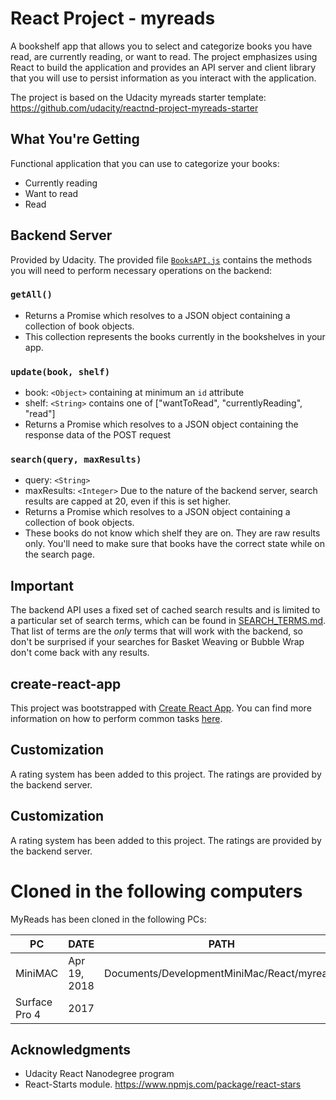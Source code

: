 # React Project - myreads
A bookshelf app that allows you to select and categorize books you have read, are currently reading, or want to read. The project emphasizes using React to build the application and provides an API server and client library that you will use to persist information as you interact with the application.

The project is based on the Udacity myreads starter template: https://github.com/udacity/reactnd-project-myreads-starter


## What You're Getting
Functional application that you can use to categorize your books:
* Currently reading
* Want to read
* Read

## Backend Server

Provided by Udacity. The provided file [`BooksAPI.js`](src/BooksAPI.js) contains the methods you will need to perform necessary operations on the backend:

### `getAll()`
* Returns a Promise which resolves to a JSON object containing a collection of book objects.
* This collection represents the books currently in the bookshelves in your app.

### `update(book, shelf)`
* book: `<Object>` containing at minimum an `id` attribute
* shelf: `<String>` contains one of ["wantToRead", "currentlyReading", "read"]  
* Returns a Promise which resolves to a JSON object containing the response data of the POST request

### `search(query, maxResults)`
* query: `<String>`
* maxResults: `<Integer>` Due to the nature of the backend server, search results are capped at 20, even if this is set higher.
* Returns a Promise which resolves to a JSON object containing a collection of book objects.
* These books do not know which shelf they are on. They are raw results only. You'll need to make sure that books have the correct state while on the search page.

## Important
The backend API uses a fixed set of cached search results and is limited to a particular set of search terms, which can be found in [SEARCH_TERMS.md](SEARCH_TERMS.md). That list of terms are the _only_ terms that will work with the backend, so don't be surprised if your searches for Basket Weaving or Bubble Wrap don't come back with any results.

## create-react-app

This project was bootstrapped with [Create React App](https://github.com/facebookincubator/create-react-app). You can find more information on how to perform common tasks [here](https://github.com/facebookincubator/create-react-app/blob/master/packages/react-scripts/template/README.md).

## Customization
A rating system has been added to this project. The ratings are provided by the backend server.

## Customization
A rating system has been added to this project. The ratings are provided by the backend server.

# Cloned in the following computers
MyReads has been cloned in the following PCs:

| PC            | DATE           | PATH                                                                                         |
| ------------- | -------------- | -------------------------------------------------------------------------------------------- |
| MiniMAC       | Apr 19, 2018   | Documents/DevelopmentMiniMac/React/myreads                                                   |
| Surface Pro 4 | 2017           |                                                                                              |


## Acknowledgments

* Udacity React Nanodegree program
* React-Starts module. https://www.npmjs.com/package/react-stars

